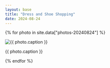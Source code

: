 ```yaml
---
layout: base
title: "Dress and Shoe Shopping"
date: 2024-08-24
---
```


{% for photo in site.data["photos-20240824"] %}
  <div>
    <img src="{{ site.baseurl }}/photos/{{ photo.file }}" alt="{{ photo.caption }}">
    <p>{{ photo.caption }}</p>
  </div>
{% endfor %}